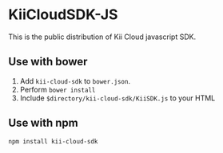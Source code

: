 KiiCloudSDK-JS
==============

This is the public distribution of Kii Cloud javascript SDK. 

## Use with bower

1. Add ``kii-cloud-sdk`` to ``bower.json``.
2. Perform ``bower install``
3. Include ``$directory/kii-cloud-sdk/KiiSDK.js`` to your HTML

## Use with npm

``npm install kii-cloud-sdk``
